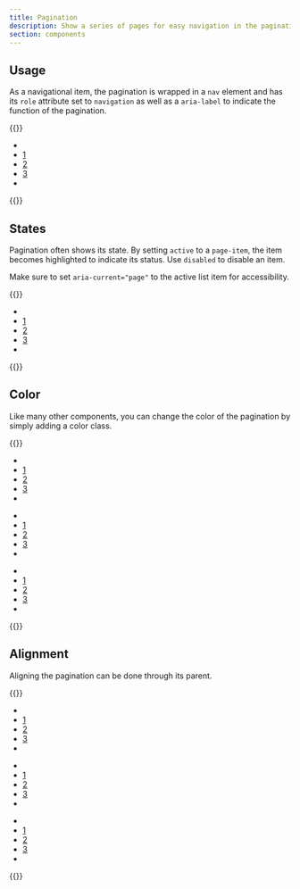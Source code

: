 ```yaml
---
title: Pagination
description: Show a series of pages for easy navigation in the pagination component.
section: components
---
```


## Usage
As a navigational item, the pagination is wrapped in a `nav` element and has its `role` attribute set to `navigation` as well as a `aria-label` to indicate the function of the pagination.

{{<example>}}
<nav aria-label="Pagination navigation" role="navigation">
  <ul class="pagination">
    <li class="page-item"><a class="page-link" href="#" aria-label="Previous"><i class="vi vi-angle-left"></i></a></li>
    <li class="page-item"><a class="page-link" href="#">1</a></li>
    <li class="page-item"><a class="page-link" href="#">2</a></li>
    <li class="page-item"><a class="page-link" href="#">3</a></li>
    <li class="page-item"><a class="page-link" href="#" aria-label="Next"><i class="vi vi-angle-right"></i></a></li>
  </ul>
</nav>
{{</example>}}

## States
Pagination often shows its state. By setting `active` to a `page-item`, the item becomes highlighted to indicate its status. Use `disabled` to disable an item.

Make sure to set `aria-current="page"` to the active list item for accessibility.

{{<example>}}
<nav aria-label="Pagination navigation" role="navigation">
  <ul class="pagination">
    <li class="page-item disabled"><a class="page-link" href="#" aria-label="Previous"><i class="vi vi-angle-left"></i></a></li>
    <li class="page-item active" aria-current="page"><a class="page-link" href="#">1</a></li>
    <li class="page-item"><a class="page-link" href="#">2</a></li>
    <li class="page-item"><a class="page-link" href="#">3</a></li>
    <li class="page-item"><a class="page-link" href="#" aria-label="Next"><i class="vi vi-angle-right"></i></a></li>
  </ul>
</nav>
{{</example>}}

## Color
Like many other components, you can change the color of the pagination by simply adding a color class.

{{<example>}}
<nav aria-label="Pagination navigation" role="navigation" class="mb-3">
  <ul class="pagination rose">
    <li class="page-item disabled"><a class="page-link" href="#" aria-label="Previous"><i class="vi vi-angle-left"></i></a></li>
    <li class="page-item active" aria-current="page"><a class="page-link" href="#">1</a></li>
    <li class="page-item"><a class="page-link" href="#">2</a></li>
    <li class="page-item"><a class="page-link" href="#">3</a></li>
    <li class="page-item"><a class="page-link" href="#" aria-label="Next"><i class="vi vi-angle-right"></i></a></li>
  </ul>
</nav>
<nav aria-label="Pagination navigation" role="navigation" class="mb-3">
  <ul class="pagination indigo">
    <li class="page-item disabled"><a class="page-link" href="#" aria-label="Previous"><i class="vi vi-angle-left"></i></a></li>
    <li class="page-item active" aria-current="page"><a class="page-link" href="#">1</a></li>
    <li class="page-item"><a class="page-link" href="#">2</a></li>
    <li class="page-item"><a class="page-link" href="#">3</a></li>
    <li class="page-item"><a class="page-link" href="#" aria-label="Next"><i class="vi vi-angle-right"></i></a></li>
  </ul>
</nav>
<nav aria-label="Pagination navigation" role="navigation">
  <ul class="pagination green">
    <li class="page-item disabled"><a class="page-link" href="#" aria-label="Previous"><i class="vi vi-angle-left"></i></a></li>
    <li class="page-item active" aria-current="page"><a class="page-link" href="#">1</a></li>
    <li class="page-item"><a class="page-link" href="#">2</a></li>
    <li class="page-item"><a class="page-link" href="#">3</a></li>
    <li class="page-item"><a class="page-link" href="#" aria-label="Next"><i class="vi vi-angle-right"></i></a></li>
  </ul>
</nav>
{{</example>}}

## Alignment
Aligning the pagination can be done through its parent.

{{<example>}}
<nav class="d-flex justify-content-start mb-3" aria-label="Pagination navigation" role="navigation">
  <ul class="pagination">
    <li class="page-item"><a class="page-link" href="#" aria-label="Previous"><i class="vi vi-angle-left"></i></a></li>
    <li class="page-item"><a class="page-link" href="#">1</a></li>
    <li class="page-item"><a class="page-link" href="#">2</a></li>
    <li class="page-item"><a class="page-link" href="#">3</a></li>
    <li class="page-item"><a class="page-link" href="#" aria-label="Next"><i class="vi vi-angle-right"></i></a></li>
  </ul>
</nav>
<nav class="d-flex justify-content-center mb-3" aria-label="Pagination navigation" role="navigation">
  <ul class="pagination">
    <li class="page-item"><a class="page-link" href="#" aria-label="Previous"><i class="vi vi-angle-left"></i></a></li>
    <li class="page-item"><a class="page-link" href="#">1</a></li>
    <li class="page-item"><a class="page-link" href="#">2</a></li>
    <li class="page-item"><a class="page-link" href="#">3</a></li>
    <li class="page-item"><a class="page-link" href="#" aria-label="Next"><i class="vi vi-angle-right"></i></a></li>
  </ul>
</nav> 
<nav class="d-flex justify-content-end" aria-label="Pagination navigation" role="navigation">
  <ul class="pagination">
    <li class="page-item"><a class="page-link" href="#" aria-label="Previous"><i class="vi vi-angle-left"></i></a></li>
    <li class="page-item"><a class="page-link" href="#">1</a></li>
    <li class="page-item"><a class="page-link" href="#">2</a></li>
    <li class="page-item"><a class="page-link" href="#">3</a></li>
    <li class="page-item"><a class="page-link" href="#" aria-label="Next"><i class="vi vi-angle-right"></i></a></li>
  </ul>
</nav>
{{</example>}}
